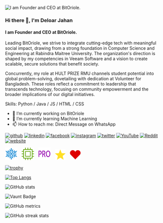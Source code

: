 ![I am Founder and CEO at BitOriole.](https://arturssmirnovs.github.io/github-profile-readme-generator/images/banner.png)

### Hi there 👋, I'm Deloar Jahan
#### I am Founder and CEO at BitOriole.


Leading BitOriole, we strive to integrate cutting-edge tech with meaningful social impact, drawing from a strong foundation in Computer Science and Engineering at Rabindra Maitree University. The organization's direction is shaped by my competencies in Veeam Software and a vision to create scalable, secure solutions that benefit society.

Concurrently, my role at HULT PRIZE RMU channels student potential into global problem-solving, dovetailing with dedication at Volunteer for Bangladesh. These roles reflect a commitment to leadership that transcends technology, focusing on community empowerment and the broader implications of our digital initiatives.

Skills: Python / Java / JS / HTML / CSS

- 🔭 I’m currently working on BitOriole 
- 🌱 I’m currently learning Machine Learning 
- 📫 How to reach me: Direct Message on WhatsApp 


[<img src='https://cdn.jsdelivr.net/npm/simple-icons@3.0.1/icons/github.svg' alt='github' height='40'>](https://github.com/deloarjahan)  [<img src='https://cdn.jsdelivr.net/npm/simple-icons@3.0.1/icons/linkedin.svg' alt='linkedin' height='40'>](https://www.linkedin.com/in/deloarjahan/)  [<img src='https://cdn.jsdelivr.net/npm/simple-icons@3.0.1/icons/facebook.svg' alt='facebook' height='40'>](https://www.facebook.com/deloarjahan.kushtia)  [<img src='https://cdn.jsdelivr.net/npm/simple-icons@3.0.1/icons/instagram.svg' alt='instagram' height='40'>](https://www.instagram.com/deloar_jahan/)  [<img src='https://cdn.jsdelivr.net/npm/simple-icons@3.0.1/icons/twitter.svg' alt='twitter' height='40'>](https://twitter.com/JahanDeloar)  [<img src='https://cdn.jsdelivr.net/npm/simple-icons@3.0.1/icons/youtube.svg' alt='YouTube' height='40'>](https://www.youtube.com/channel/DeloarJahan)  [<img src='https://cdn.jsdelivr.net/npm/simple-icons@3.0.1/icons/reddit.svg' alt='Reddit' height='40'>](https://www.reddit.com/user/Deloar_Jahan)  [<img src='https://cdn.jsdelivr.net/npm/simple-icons@3.0.1/icons/icloud.svg' alt='website' height='40'>](deloarjahan.me)  

<a href='https://archiveprogram.github.com/'><img src='https://raw.githubusercontent.com/acervenky/animated-github-badges/master/assets/acbadge.gif' width='40' height='40'></a> <a href='https://docs.github.com/en/developers'><img src='https://raw.githubusercontent.com/acervenky/animated-github-badges/master/assets/devbadge.gif' width='40' height='40'></a> <a href='https://github.com/pricing'><img src='https://raw.githubusercontent.com/acervenky/animated-github-badges/master/assets/pro.gif' width='40' height='40'></a> <a href='https://stars.github.com/'><img src='https://raw.githubusercontent.com/acervenky/animated-github-badges/master/assets/starbadge.gif' width='35' height='35'></a> <a href='https://docs.github.com/en/github/supporting-the-open-source-community-with-github-sponsors'><img src='https://raw.githubusercontent.com/acervenky/animated-github-badges/master/assets/sponsorbadge.gif' width='35' height='35'></a> 

[![trophy](https://github-profile-trophy.vercel.app/?username=deloarjahan)](https://github.com/ryo-ma/github-profile-trophy)

[![Top Langs](https://github-readme-stats.vercel.app/api/top-langs/?username=deloarjahan)](https://github.com/anuraghazra/github-readme-stats)

![GitHub stats](https://github-readme-stats.vercel.app/api?username=deloarjahan&show_icons=true&count_private=true)  

![Vaunt Badge](https://api.vaunt.dev/v1/github/entities/deloarjahan/contributions?format=svg&private=true)  

![GitHub metrics](https://metrics.lecoq.io/deloarjahan)  

![GitHub streak stats](https://streak-stats.demolab.com/?user=deloarjahan)  

